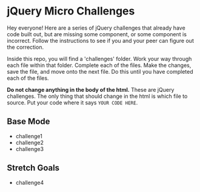 # jQuery Micro Challenges

Hey everyone! Here are a series of jQuery challenges that already have code built out, but are missing some component, or some component is incorrect. Follow the instructions to see if you and your peer can figure out the correction.

Inside this repo, you will find a 'challenges' folder. Work your way through each file within that folder. Complete each of the files. Make the changes, save the file, and move onto the next file. Do this until you have completed each of the files.

**Do not change anything in the body of the html.** These are jQuery challenges. The only thing that should change in the html is which file to source. Put your code where it says `YOUR CODE HERE`.

## Base Mode

- challenge1
- challenge2
- challenge3

## Stretch Goals

- challenge4
